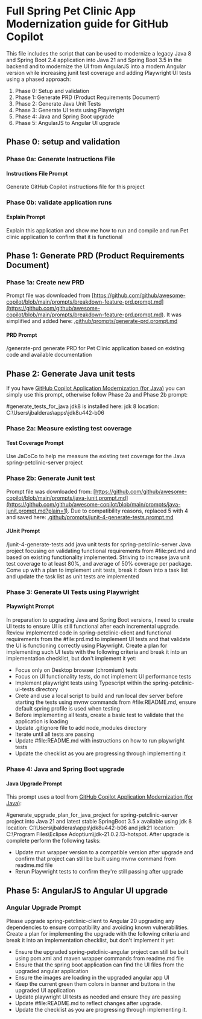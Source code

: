 # Full Spring Pet Clinic App Modernization guide for GitHub Copilot

This file includes the script that can be used to modernize a legacy Java 8 and Spring Boot 2.4
application into Java 21 and Spring Boot 3.5 in the backend and to modernize the UI from AngularJS
into a modern Angular version while increasing junit test coverage and adding Playwright UI tests using a phased approach:

1. Phase 0: Setup and validation
1. Phase 1: Generate PRD (Product Requirements Document)
1. Phase 2: Generate Java Unit Tests
1. Phase 3: Generate UI tests using Playwright
1. Phase 4: Java and Spring Boot upgrade
1. Phase 5: AngularJS to Angular UI upgrade

## Phase 0: setup and validation

### Phase 0a: Generate Instructions File

#### Instructions File Prompt

Generate GitHub Copilot instructions file for this project

### Phase 0b: validate application runs

#### Explain Prompt

Explain this application and show me how to run and compile and run Pet clinic application to confirm that it is functional

## Phase 1: Generate PRD (Product Requirements Document)

### Phase 1a: Create new PRD

Prompt file was downloaded from [https://github.com/github/awesome-copilot/blob/main/prompts/breakdown-feature-prd.prompt.md](https://github.com/github/awesome-copilot/blob/main/prompts/breakdown-feature-prd.prompt.md). It was simplified and added here: [.github/prompts/generate-prd.prompt.md](.github/prompts/generate-prd.prompt.md)

#### PRD Prompt

/generate-prd generate PRD for Pet Clinic application based on existing code and available documentation

## Phase 2: Generate Java unit tests

If you have [GitHub Copilot Application Modernization (for Java)](https://learn.microsoft.com/en-us/azure/developer/java/migration/migrate-github-copilot-app-modernization-for-java-quickstart-assess-migrate) you can simply use this prompt, otherwise follow Phase 2a and Phase 2b prompt:

#generate_tests_for_java jdk8 is installed here: jdk 8 location: C:\Users\jbalderas\apps\jdk8u442-b06

### Phase 2a: Measure existing test coverage

#### Test Coverage Prompt

Use JaCoCo to help me measure the existing test coverage for the Java spring-petclinic-server project

### Phase 2b: Generate Junit test

Prompt file was downloaded from: [https://github.com/github/awesome-copilot/blob/main/prompts/java-junit.prompt.md](https://github.com/github/awesome-copilot/blob/main/prompts/java-junit.prompt.md?plain=1). Due to compatibility reasons, replaced 5 with 4 and saved here: [.github/prompts/junit-4-generate-tests.prompt.md](.github/prompts/junit-4-generate-tests.prompt.md)

#### JUnit Prompt

/junit-4-generate-tests add java unit tests for spring-petclinic-server Java project focusing on validating functional requirements from #file:prd.md and based on existing functionality implemented. Striving to increase java unit test coverage to at least 80%, and average of 50% coverage per package. Come up with a plan to implement unit tests, break it down into a task list and update the task list as unit tests are implemented

### Phase 3: Generate UI Tests using Playwright

#### Playwright Prompt

In preparation to upgrading Java and Spring Boot versions, I need to create UI tests to ensure UI is still functional after each incremental upgrade. Review implemented code in spring-petclinic-client and functional requirements from the #file:prd.md to implement UI tests and  that validate the UI is functioning correctly using Playwright. Create a plan for implementing such UI tests with the following criteria and break it into an implementation checklist, but don't implement it yet:

* Focus only on Desktop browser (chromium) tests
* Focus on UI functionality tests, do not implement UI performance tests
* Implement playwright tests using Typescript within the spring-petclinic-ui-tests directory
* Crete and use a local script to build and run local dev server before starting the tests using mvnw commands from #file:README.md, ensure default spring profile is used when testing
* Before implementing all tests, create a basic test to validate that the application is loading
* Update .gitignore file to add node_modules directory
* Iterate until all tests are passing
* Update #file:README.md with instructions on how to run playwright tests
* Update the checklist as you are progressing through implementing it

### Phase 4: Java and Spring Boot upgrade

#### Java Upgrade Prompt

This prompt uses a tool from [GitHub Copilot Application Modernization (for Java)](https://learn.microsoft.com/en-us/azure/developer/java/migration/migrate-github-copilot-app-modernization-for-java-quickstart-assess-migrate):

#generate_upgrade_plan_for_java_project for spring-petclinic-server project into Java 21 and latest stable SpringBoot 3.5.x available using jdk 8 location: C:\Users\jbalderas\apps\jdk8u442-b06 and jdk21 location: C:\Program Files\Eclipse Adoptium\jdk-21.0.2.13-hotspot.
After upgrade is complete perform the following tasks:

* Update mvn wrapper version to a compatible version after upgrade and confirm that project can still be built using mvnw command from readme.md file
* Rerun Playwright tests to confirm they're still passing after upgrade

## Phase 5: AngularJS to Angular UI upgrade

### Angular Upgrade Prompt

Please upgrade spring-petclinic-client to Angular 20 upgrading any dependencies to ensure compatibility and avoiding known vulnerabilities. Create a plan for implementing the upgrade with the following criteria and break it into an implementation checklist, but don't implement it yet:

* Ensure the upgraded spring-petclinic-angular project can still be built using pom.xml and maven wrapper commands from readme.md file
* Ensure that the spring boot application can find the UI files from the upgraded angular application
* Ensure the images are loading in the upgraded angular app UI
* Keep the current green them colors in banner and buttons in the upgraded UI application
* Update playwright UI tests as needed and ensure they are passing
* Update #file:README.md to reflect changes after upgrade.
* Update the checklist as you are progressing through implementing it.
